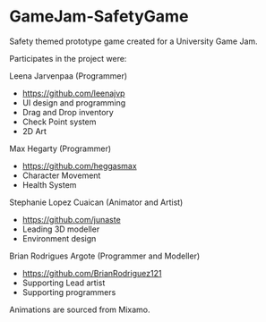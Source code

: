 # GameJam-SafetyGame
Safety themed prototype game created for a University Game Jam.

Participates in the project were:

Leena Jarvenpaa (Programmer)
- https://github.com/leenajvp
- UI design and programming
- Drag and Drop inventory
- Check Point system
- 2D Art

Max Hegarty (Programmer)
- https://github.com/heggasmax
- Character Movement
- Health System


Stephanie Lopez Cuaican (Animator and Artist)
- https://github.com/junaste
- Leading 3D modeller
- Environment design

Brian Rodrigues Argote (Programmer and Modeller)
- https://github.com/BrianRodriguez121
- Supporting Lead artist 
- Supporting programmers

Animations are sourced from Mixamo.

